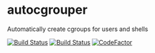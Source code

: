 # autocgrouper
Automatically create cgroups for users and shells

[![Build Status](https://dev.azure.com/zasdfgbnm/autocgrouper/_apis/build/status/build?branchName=master)](https://dev.azure.com/zasdfgbnm/autocgrouper/_build/latest?definitionId=17&branchName=master)
[![Build Status](https://dev.azure.com/zasdfgbnm/autocgrouper/_apis/build/status/clang-format?branchName=master)](https://dev.azure.com/zasdfgbnm/autocgrouper/_build/latest?definitionId=18&branchName=master)
[![CodeFactor](https://www.codefactor.io/repository/github/zasdfgbnm/autocgrouper/badge)](https://www.codefactor.io/repository/github/zasdfgbnm/autocgrouper)
